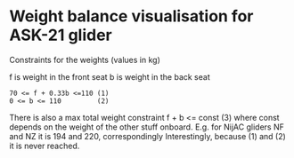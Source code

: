 # Weight balance visualisation for ASK-21 glider

Constraints for the weights (values in kg)

f is weight in the front seat
b is weight in the back seat

    70 <= f + 0.33b <=110 (1)
    0 <= b <= 110         (2)

There is also a max total weight constraint
    f + b <= const        (3)
where const depends on the weight of the other stuff onboard.
E.g. for NijAC gliders NF and NZ it is 194 and 220, correspondingly
Interestingly, because (1) and (2) it is never reached.